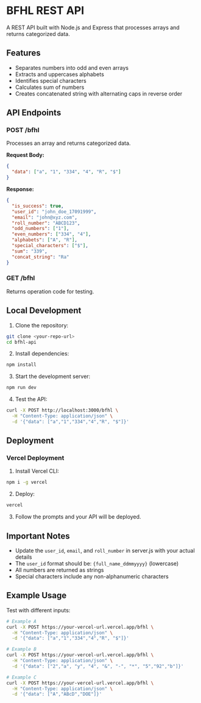# BFHL REST API

A REST API built with Node.js and Express that processes arrays and returns categorized data.

## Features

- Separates numbers into odd and even arrays
- Extracts and uppercases alphabets
- Identifies special characters
- Calculates sum of numbers
- Creates concatenated string with alternating caps in reverse order

## API Endpoints

### POST /bfhl
Processes an array and returns categorized data.

**Request Body:**
```json
{
  "data": ["a", "1", "334", "4", "R", "$"]
}
```

**Response:**
```json
{
  "is_success": true,
  "user_id": "john_doe_17091999",
  "email": "john@xyz.com",
  "roll_number": "ABCD123",
  "odd_numbers": ["1"],
  "even_numbers": ["334", "4"],
  "alphabets": ["A", "R"],
  "special_characters": ["$"],
  "sum": "339",
  "concat_string": "Ra"
}
```

### GET /bfhl
Returns operation code for testing.

## Local Development

1. Clone the repository:
```bash
git clone <your-repo-url>
cd bfhl-api
```

2. Install dependencies:
```bash
npm install
```

3. Start the development server:
```bash
npm run dev
```

4. Test the API:
```bash
curl -X POST http://localhost:3000/bfhl \
  -H "Content-Type: application/json" \
  -d '{"data": ["a","1","334","4","R", "$"]}'
```

## Deployment

### Vercel Deployment

1. Install Vercel CLI:
```bash
npm i -g vercel
```

2. Deploy:
```bash
vercel
```

3. Follow the prompts and your API will be deployed.

## Important Notes

- Update the `user_id`, `email`, and `roll_number` in server.js with your actual details
- The `user_id` format should be: `{full_name_ddmmyyyy}` (lowercase)
- All numbers are returned as strings
- Special characters include any non-alphanumeric characters

## Example Usage

Test with different inputs:

```bash
# Example A
curl -X POST https://your-vercel-url.vercel.app/bfhl \
  -H "Content-Type: application/json" \
  -d '{"data": ["a","1","334","4","R", "$"]}'

# Example B  
curl -X POST https://your-vercel-url.vercel.app/bfhl \
  -H "Content-Type: application/json" \
  -d '{"data": ["2","a", "y", "4", "&", "-", "*", "5","92","b"]}'

# Example C
curl -X POST https://your-vercel-url.vercel.app/bfhl \
  -H "Content-Type: application/json" \
  -d '{"data": ["A","ABcD","DOE"]}'
```